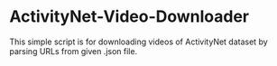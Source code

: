# ActivityNet-Video-Downloader
This simple script is for downloading videos of ActivityNet dataset by parsing URLs from given .json file.
